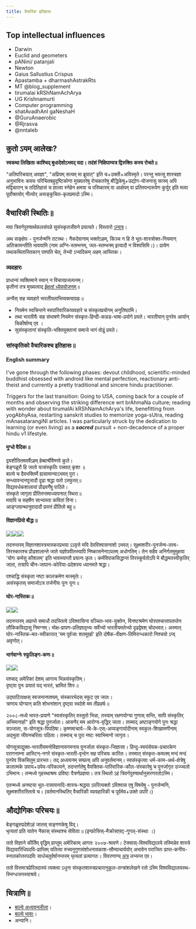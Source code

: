 ```yaml
---
title: वैचारिक इतिहासः
---
```

  
## Top intellectual influences
- Darwin
- Euclid and geometers
- pANini/ patanjali
- Newton
- Gaius Sallustius Crispus
- Apastamba + dharmashAstrakRts
- MT @blog_supplement
- tirumalai kRShNamAchArya
- UG Krishnamurti
- Computer programming
- shatAvadhAnI gaNeshaH
- @GuruAnaerobic
- @Rjrasva 
- @nntaleb 


## कुतो ऽयम् आलेखः?

**स्वकथा लिखिताः काश्चिद् बुधादेशोऽभवद् यदा। तदंशं निक्षिपाम्यत्र द्विरुक्तिः कस्य रोचते॥**

"अतिपरिचयात् अवज्ञा", "अप्रियम् सत्यम् मा‌ ब्रूयात्" इति च+उक्ती+अविस्मृते। परन्तु भवत्सु शास्त्रज्ञा अनुभाविनः कवयः परिचितबहुदृष्टिकोणा मुख्यतरेषु रोचकतरेषु बौद्धिकेषु+उद्योग-योजनासु सत्स्व् अपि मद्विचारान् च तदितिहासं च ज्ञात्वा स्नेहेन क्षमया च परिष्कारम् वा आक्षेपम् वा प्रतिस्पन्दरूपेण कुर्युर् इति मत्वा पूर्वोक्तयोर् नीत्योर् असङ्कुचित-कृतप्रमादो ऽस्मि।

## वैचारिकी स्थितिः॥
मया त्रिवर्गपुरुषार्थफलसंपन्ने सुसंस्कृतजीवने प्रयत्यते। विस्तारो [ऽन्यत्र](/AgamaH/hinduism/branches/nyAya-vaisheShike/21ce-padArtha-shAstra-pariShkAraH/)।

अथ सङ्क्षेपः - पुनर्जन्मनि तटस्थः। नैकदेवानाम् भक्तोऽहम्, किञ्च न हि ते भूत-शास्त्रोक्त-नियमान् अतिक्रामन्तीति भावयामि (नाम अग्नि-स्तम्भनम्, जल-स्तम्भनम् इत्यादौ न विश्वसिमि।)। प्रायेण तथाकथितास्तिकान् पश्यति चेत्, तेभ्यो ऽभ्यदिकम् अहम् आस्तिकः।

### व्यवहारः

प्राधान्यं व्यक्तिमाने स्यान् न विचारप्रजल्पनम्।  
कृतीनां तत्र मुख्यत्वाद् [ईक्षतां ध्येययोजनम्](http://checkvist.com/checklists/113019)॥

अन्यैस् सह व्यवहारे भारतीयताभिव्यक्त्याग्रहः॥  

- नियमेन स्वचिन्तने स्वपारिवारिकव्यवहारे च संस्कृतप्रयोगम् अनुतिष्ठामि।
- तथा भारतीयैः सह संभाषणे नियमेन संस्कृत-हिन्दी-कन्नड-भाषा-प्रयोगे प्रयते। भारतीयान् पुनरेव आर्यान् चिकीर्षाम्य् एव ।
- सुसंस्कृतानां संस्कृति-भक्तियुक्तानां समाजे भागं‌ वोढुं प्रयते।

### सांस्कृतिको वैचारिकश्च इतिहासः॥
#### English summary
I've gone through the following phases: devout childhood, scientific-minded buddhist obsessed with android like mental perfection, reactionary anti-theist and currently a pretty traditional and sincere hindu practitioner.

Triggers for the last transition: Going to USA, coming back for a couple of months and observing the striking difference wrt brAhmaNa culture; reading with wonder about tirumalAi kRShNamAchArya's life, benefitting from yogAbhyAsa, restarting sanskrit studies to memorize yoga-sUtra,  reading mAnasatarangiNI articles. I was particularly struck by the dedication to learning (or even living) as a ***sacred*** pursuit + non-decadence of a proper hindu v1 lifestyle.

#### मुग्धो वैदिकः॥

द्व्यशीतितमवर्षेऽहम् हेब्बार्श्रीवैष्णवे कुले।  
बेङ्गळूरौ हि जातो यत्संस्कृतिः पत्त्रवत् कृशा ॥  
बाल्ये च दैवभक्तिर्मे ह्यसामान्याऽभवत् पुरा।  
सन्ध्यावन्दनपूजादौ दृढा श्रद्धा यतो ऽस्फुरत्॥  
विद्यावर्धकशालायां प्रौढवर्गेषु पाठिते।  
संस्कृते जागृता प्रीतिरुत्तमाध्यापनात् स्थिरा॥  
मयापि च सहर्षेण साभ्यस्ता कवितां विना।  
आङ्ग्लग्रन्थानुवादादौ प्रयत्तं प्रीतितो बहु॥

#### विज्ञानप्रियो बौद्धः॥

![](http://upload.wikimedia.org/wikipedia/commons/thumb/f/ff/Buddha_in_Sarnath_Museum_%28Dhammajak_Mutra%29.jpg/300px-Buddha_in_Sarnath_Museum_%28Dhammajak_Mutra%29.jpg)[![](https://upload.wikimedia.org/wikipedia/commons/thumb/e/eb/Stephen_Hawking.StarChild.jpg/200px-Stephen_Hawking.StarChild.jpg)](https://en.wikipedia.org/wiki/Stephen_hawking)[![](https://upload.wikimedia.org/wikipedia/en/4/42/Richard_Feynman_Nobel.jpg)](https://en.wikipedia.org/wiki/Richard_feynman)

तदनन्तरम् विज्ञानशास्त्रभास्करप्रभया ऽऽवृत्ते मयि देवविश्वासनाशो ऽभवत्। सूक्ष्मशरीर-पुनर्जन्म-तत्त्व-तिरस्कारश्च प्रौढशालान्ते जाते यज्ञोपवीतस्यापि निष्कासनेनाऽपतम् अधोगतिम्। तेन सहैव अनिर्गतमुमुक्षया 'योगः कर्मसु कौशलम्' इति भावस्याप्तौ प्रयत्नः कृतः। कर्मविपाकसिद्धान्तं तिरस्कुर्वतोऽपि मे बौद्धमतस्वीकृतिर् जाता, तत्रापि चीन-जापान-कोरिया-प्रदेशस्य ध्यानमते श्रद्धा।

पश्चाद्धि संस्कृता नष्टा कालक्रमेण मत्स्मृतेः।  
असंस्कृतस् समाजोऽत्र तर्जनीयः पुनः पुनः॥  

#### घोर-नास्तिकः॥

[![](https://upload.wikimedia.org/wikipedia/commons/thumb/a/a0/Richard_Dawkins_Cooper_Union_Shankbone.jpg/250px-Richard_Dawkins_Cooper_Union_Shankbone.jpg)](https://en.wikipedia.org/wiki/Richard_dawkins)[![](https://upload.wikimedia.org/wikipedia/commons/0/08/UGKrishnamurti.jpg)](https://en.wikipedia.org/wiki/U_G_Krishnamurti)  

तदनन्तरम् अप्राप्ते समाधौ तदस्तित्वे ऽविश्वासिना वञ्चित-भाव-युक्तेन, विनष्टश्रमेण घोरपश्चात्तापतप्तेन लौकिकविद्यासु निमग्नम्। मोक्ष-प्रापण-प्रतिज्ञातृभ्यः सर्वेभ्यो भारतीयमतेभ्यो दृढद्वेषश् चोदभवत्। अस्मात् घोर-नास्तिक-मत-स्वीकारात् 'मम पूर्वजाः शतमूर्खा' इति दोषैक-वीक्षण-तिमिरान्धकारो निश्चयो ऽप्य् अवृणोत्।

#### भार्गवाग्नेः स्फुलिङ्ग-कणः॥

![](http://upload.wikimedia.org/wikipedia/commons/thumb/5/54/Chakra_ayudhapurusha.jpg/220px-Chakra_ayudhapurusha.jpg)[![](http://upload.wikimedia.org/wikipedia/en/c/c0/Krishnamacharya_scorpion.jpg)](http://en.wikipedia.org/wiki/Tirumalai_Krishnamacharya)

पश्चाद् अमेरिकां देशम् आगत्य भिन्नसंस्कृतिम्।  
दृष्ट्वा पुनः प्रयातं यद् भारतं, भ्रामितं शिरः॥ 

उद्घाटिताक्षस् स्वजनानपश्यम्, संस्कारभेदस् स्फुट एव जातः।   
त्राणाय योग्यान् कति शोभनांशान् दृष्ट्वा स्वदेशे मम तीव्रहर्षः॥

२००८-मध्ये भारत-प्रयाणे "स्वसंस्कृतिर् वस्तुतो भिन्ना, तस्याम् रक्षणयोग्या गुणास् सन्ति, सापि संस्कृतिर् अभिमानार्हा" इति श्रद्धा पुनर्जाता। आसनैर् मम आरोग्य-वृद्धिर् जाता। तस्माद् अष्टाङ्गयोगे पुनः श्रद्धा सञ्जाता, स-योगसूत्र-पिपठिषा। कृष्णमाचार्य--बि-के-एस्-अय्यङ्गार्यादीनाम् स्वकुल-शिखामणीनाम् अद्भुता जीवनचरिताः पठिताः। तस्माच् च पुरा नष्टः स्वाभिमानो जागृतः।

योगसूत्राद्युक्त-भारतीयमनोविज्ञानावगमनाय पुनर्जाता संस्कृत-जिज्ञासा। हिन्दु-स्वयंसेवक-प्रचारकेण परागनाम्ना आस्टिन्-नगरे संस्कृत-भारती-वृन्देन सह परिचयः कारितः। तस्मात् संस्कृत-कमलम् मन्दं मन्दं‌ पुनरेव विकसितुम् प्रारभत। तद् अध्ययनम् सम्प्रत्य् अपि अनुवर्तमानम्। स्वसंस्कृत्याः धर्म-काम-अर्थ-क्षेत्रेषु कलात्मके उपाय+उपेय-परिकल्पने, तदन्तर्गतेषु वैयक्तिक-पारिवारिक-कौल-संस्कारेषु च पुनर्जागृत उज्ज्वलो ऽभिमानः। तन्मध्ये गृहस्थाश्रमः प्रविष्टः पैत्रर्णप्रज्ञया। तत्र स्थितो ऽहं त्रिवर्गपुरुषार्थानुसरणरतोऽस्मि।

एतन्मध्ये अनष्टया भूत\-रासायनादि\-शास्त्र\-श्रद्धया ऽपरित्यक्तो ऽविश्वास एषु विषयेषु \- पुनर्जन्मनि, सूक्ष्मशरीरास्तित्वे च। (वर्तमानस्थितिर् वैचारिकी व्यावहारिकी च पूर्वमेव+उक्ते उपरि।)  

## औद्योगिकः परिचयः॥

बेङ्गळूरुप्रदेशेऽहं जातस् सङ्गणकेषु विद्।   
भृत्यतां प्रति यातेन नैकास् संस्थाश्च सेविताः॥ (इन्फ़ोसिस्-मैक्रोसाफ़्ट्-गूगल्-संस्थाः ।)

ततो विज्ञाने कीर्तिम् वृद्धिम् प्राप्तुम् अमेरिकाम् आगतः २००७-श्रावणे। टेक्सास्-विश्वविद्यालये तस्मिन्नेव शास्त्रे विद्यावारिधिपदवि-प्राप्तिम् यतित्वा रुच्यनुगुणसंशोधनावकाश-सौम्याचार्ययोर् अभावेन पराजितः प्राप्त-कनीय-स्नातकोत्तरपदविः सार्धचतुर्वर्षानन्तरम् भृत्यतां प्रत्यागतः। विवरणाण्य् [अत्र](http://vishvas-vasuki.appspot.com/resumeLand/vishvasVasukiCV.html) लभ्यन्त एव।

ततो वित्तमात्रप्रेरितदास्यं त्यक्त्वा ऽधुना संस्कृतशास्त्रप्रचारानुकूल-तन्त्रांशलेखने रतो ऽस्मि विश्वविद्यालयस्थ-स्निग्धजनस्याश्रये।

## चित्राणि॥

- [बाल्ये अध्ययनलीला](https://plus.google.com/photos/109000762913288837175/albums/5977851566004206353)।  
- [बाल्ये भावाः](https://plus.google.com/photos/109000762913288837175/albums/5977850703572927361)।
- अन्यानि।